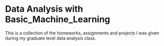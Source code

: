 # Data Analysis with Basic_Machine_Learning

This is a collection of the homeworks, assignments and projects I was given during my graduate level data analysis class.
